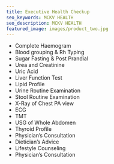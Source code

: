 ```yaml
---
title: Executive Health Checkup
seo_keywords: MCKV HEALTH
seo_description: MCKV HEALTH
featured_image: images/product_two.jpg
---
```

<ul>
<li>Complete Haemogram</li>
<li>Blood grouping & Rh Typing</li>
<li>Sugar Fasting & Post Prandial</li>
<li>Urea and Creatinine</li>
<li>Uric Acid</li>
<li>Liver Function Test</li>
<li>Lipid Profile</li>
<li>Urine Routine Examination</li>
<li>Stool Routine Examination</li>
<li>X-Ray of Chest PA view</li>
<li>ECG</li>
<li>TMT</li>
<li>USG of Whole Abdomen</li>
<li>Thyroid Profile</li>
<li>Physician’s Consultation</li>
<li>Dietician’s Advice</li>
<li>Lifestyle Counseling</li>
<li>Physician’s Consultation</li>
</ul>


